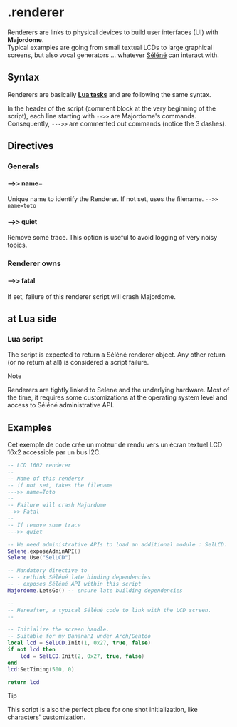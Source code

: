 # .renderer
Renderers are links to physical devices to build user interfaces (UI) with **Majordome**.<br>
Typical examples are going from small textual LCDs to large graphical screens,
but also vocal generators ... whatever [Séléné](https://github.com/destroyedlolo/Selene) can interact with.

## Syntax

Renderers are basically **[Lua tasks](../Task(lua).md)** and are following the same syntax.

In the header of the script (comment block at the very beginning of the script), each line starting with `-->>` are Majordome's commands.<br>
Consequently, `--->>` are commented out commands (notice the 3 dashes).

## Directives

### Generals

#### -->> name=
Unique name to identify the Renderer. If not set, uses the filename.
`-->> name=toto`
#### -->> quiet
Remove some trace. This option is useful to avoid logging of very noisy topics.

### Renderer owns
#### -->> fatal
If set, failure of this renderer script will crash Majordome.

## at Lua side
### Lua script
The script is expected to return a Séléné renderer object. Any other return (or no return at all) is considered a script failure.

> [!NOTE]
> Renderers are tightly linked to Selene and the underlying hardware. Most of the time, it requires some customizations at the operating system level and access to Séléné administrative API.

## Examples
Cet exemple de code crée un moteur de rendu vers un écran textuel LCD 16x2 accessible par un bus I2C.

```lua
-- LCD 1602 renderer
--
-- Name of this renderer
-- if not set, takes the filename
--->> name=Toto
--
-- Failure will crash Majordome
-->> Fatal
--
-- If remove some trace
--->> quiet

-- We need administrative APIs to load an additional module : SelLCD.
Selene.exposeAdminAPI()
Selene.Use("SelLCD")

-- Mandatory directive to
-- - rethink Séléné late binding dependencies
-- - exposes Séléné API within this script
Majordome.LetsGo() -- ensure late building dependencies

--
-- Hereafter, a typical Séléné code to link with the LCD screen.
--

-- Initialize the screen handle.
-- Suitable for my BananaPI under Arch/Gentoo
local lcd = SelLCD.Init(1, 0x27, true, false)
if not lcd then
	lcd = SelLCD.Init(2, 0x27, true, false)
end
lcd:SetTiming(500, 0)

return lcd
```

> [!TIP]
> This script is also the perfect place for one shot initialization, like characters' customization. 
